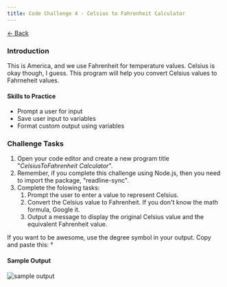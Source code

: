 ```yaml
---
title: Code Challenge 4 - Celsius to Fahrenheit Calculator
---
```


[← Back](/challenges/)

### Introduction

This is America, and we use Fahrenheit for temperature values. Celsius is okay though, I guess. This program will help you convert Celsius values to Fahrneheit values.

#### Skills to Practice
- Prompt a user for input
- Save user input to variables
- Format custom output using variables

### Challenge Tasks
1. Open your code editor and create a new program title "*CelsiusToFahrenheit Calculator*".
2. Remember, if you complete this challenge using Node.js, then you need to import the package, "readline-sync".
3. Complete the folowing tasks:
    1. Prompt the user to enter a value to represent Celsius.
    2. Convert the Celsius value to Fahrenheit. If you don't know the math formula, Google it.
    3. Output a message to display the original Celsius value and the equivalent Fahrenheit value.

If you want to be awesome, use the degree symbol in your output. Copy and paste this: °

#### Sample Output

<img src="/assets/img/challenges/challenge-4-cel-to-fahr-sample.gif" alt="sample output" title="sample output">
